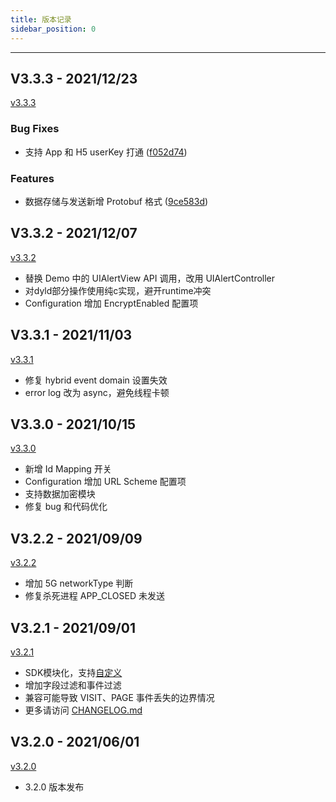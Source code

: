 ```yaml
---
title: 版本记录
sidebar_position: 0
---
```

-----

## V3.3.3 - 2021/12/23

[v3.3.3](https://github.com/growingio/growingio-sdk-ios-autotracker/releases/tag/3.3.3) 

### Bug Fixes

* 支持 App 和 H5 userKey 打通 ([f052d74](https://github.com/growingio/growingio-sdk-ios-autotracker/commit/f052d74ad076c0d150b81ce9d570ab5d81973786))


### Features

* 数据存储与发送新增 Protobuf 格式 ([9ce583d](https://github.com/growingio/growingio-sdk-ios-autotracker/commit/9ce583d669685d9dcfac2f9bbd4b86fe3fcc0429))



## V3.3.2 - 2021/12/07

[v3.3.2](https://github.com/growingio/growingio-sdk-ios-autotracker/releases/tag/3.3.2) 

* 替换 Demo 中的 UIAlertView API 调用，改用 UIAlertController
* 对dyld部分操作使用纯c实现，避开runtime冲突
* Configuration 增加 EncryptEnabled 配置项



## V3.3.1 - 2021/11/03

[v3.3.1](https://github.com/growingio/growingio-sdk-ios-autotracker/releases/tag/3.3.1) 

* 修复 hybrid event domain 设置失效
* error log 改为 async，避免线程卡顿



## V3.3.0 - 2021/10/15

[v3.3.0](https://github.com/growingio/growingio-sdk-ios-autotracker/releases/tag/3.3.0) 

* 新增 Id Mapping 开关
* Configuration 增加 URL Scheme 配置项
* 支持数据加密模块
* 修复 bug 和代码优化



## V3.2.2 - 2021/09/09

[v3.2.2](https://github.com/growingio/growingio-sdk-ios-autotracker/releases/tag/3.2.2) 

* 增加 5G networkType 判断
* 修复杀死进程 APP_CLOSED 未发送



## V3.2.1 - 2021/09/01

[v3.2.1](https://github.com/growingio/growingio-sdk-ios-autotracker/releases/tag/3.2.1)

* SDK模块化，支持[自定义](/docs/ios/develop/intro)
* 增加字段过滤和事件过滤
* 兼容可能导致 VISIT、PAGE 事件丢失的边界情况
* 更多请访问 [CHANGELOG.md](https://github.com/growingio/growingio-sdk-ios-autotracker/blob/master/CHANGELOG.md#3212021-09-01)



## V3.2.0 - 2021/06/01  

[v3.2.0](https://github.com/growingio/growingio-sdk-ios-autotracker/releases/tag/3.2.0)

* 3.2.0 版本发布